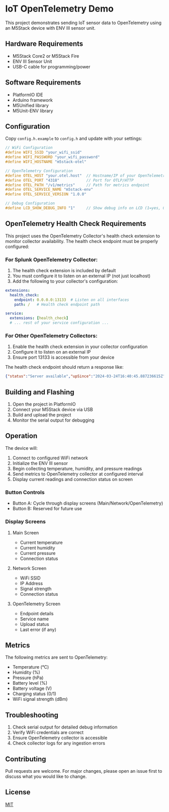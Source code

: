 # IoT OpenTelemetry Demo

This project demonstrates sending IoT sensor data to OpenTelemetry using an M5Stack device with ENV III sensor unit.

## Hardware Requirements

- M5Stack Core2 or M5Stack Fire
- ENV III Sensor Unit
- USB-C cable for programming/power

## Software Requirements

- PlatformIO IDE
- Arduino framework
- M5Unified library
- M5Unit-ENV library

## Configuration

Copy `config.h.example` to `config.h` and update with your settings:

```cpp
// WiFi Configuration
#define WIFI_SSID "your_wifi_ssid"
#define WIFI_PASSWORD "your_wifi_password"
#define WIFI_HOSTNAME "m5stack-otel"

// OpenTelemetry Configuration
#define OTEL_HOST "your.otel.host"  // Hostname/IP of your OpenTelemetry collector
#define OTEL_PORT "4318"            // Port for OTLP/HTTP
#define OTEL_PATH "/v1/metrics"     // Path for metrics endpoint
#define OTEL_SERVICE_NAME "m5stack-env"
#define OTEL_SERVICE_VERSION "1.0.0"

// Debug Configuration
#define LCD_SHOW_DEBUG_INFO "1"     // Show debug info on LCD (1=yes, 0=no)
```

## OpenTelemetry Health Check Requirements

This project uses the OpenTelemetry Collector's health check extension to monitor collector availability. The health check endpoint must be properly configured:

### For Splunk OpenTelemetry Collector:
1. The health check extension is included by default
2. You must configure it to listen on an external IP (not just localhost)
3. Add the following to your collector's configuration:

```yaml
extensions:
  health_check:
    endpoint: 0.0.0.0:13133  # Listen on all interfaces
    path: /   # Health check endpoint path

service:
  extensions: [health_check]
  # ... rest of your service configuration ...
```

### For Other OpenTelemetry Collectors:
1. Enable the health check extension in your collector configuration
2. Configure it to listen on an external IP
3. Ensure port 13133 is accessible from your device

The health check endpoint should return a response like:
```json
{"status":"Server available","upSince":"2024-03-24T16:40:45.887236615Z","uptime":"41m39.21715837s"}
```

## Building and Flashing

1. Open the project in PlatformIO
2. Connect your M5Stack device via USB
3. Build and upload the project
4. Monitor the serial output for debugging

## Operation

The device will:
1. Connect to configured WiFi network
2. Initialize the ENV III sensor
3. Begin collecting temperature, humidity, and pressure readings
4. Send metrics to OpenTelemetry collector at configured interval
5. Display current readings and connection status on screen

### Button Controls

- Button A: Cycle through display screens (Main/Network/OpenTelemetry)
- Button B: Reserved for future use

### Display Screens

1. Main Screen
   - Current temperature
   - Current humidity
   - Current pressure
   - Connection status

2. Network Screen
   - WiFi SSID
   - IP Address
   - Signal strength
   - Connection status

3. OpenTelemetry Screen
   - Endpoint details
   - Service name
   - Upload status
   - Last error (if any)

## Metrics

The following metrics are sent to OpenTelemetry:

- Temperature (°C)
- Humidity (%)
- Pressure (hPa)
- Battery level (%)
- Battery voltage (V)
- Charging status (0/1)
- WiFi signal strength (dBm)

## Troubleshooting

1. Check serial output for detailed debug information
2. Verify WiFi credentials are correct
3. Ensure OpenTelemetry collector is accessible
4. Check collector logs for any ingestion errors

## Contributing

Pull requests are welcome. For major changes, please open an issue first to discuss what you would like to change.

## License

[MIT](https://choosealicense.com/licenses/mit/) 